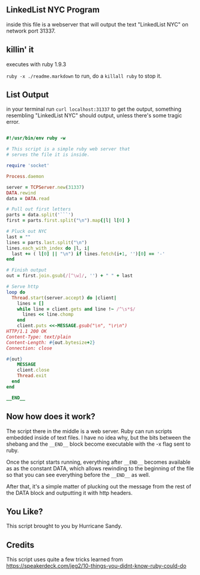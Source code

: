 LinkedList NYC Program
----------------------

inside this file is a webserver that will output the text "LinkedList NYC" on
network port 31337.

killin' it
------------

executes with ruby 1.9.3

`ruby -x ./readme.markdown` to run,
do a `killall ruby` to stop it.

List Output
------

in your terminal run `curl localhost:31337` to get the output,
something resembling "LinkedList NYC" should output, unless there's some
tragic error.

```ruby

#!/usr/bin/env ruby -w

# This script is a simple ruby web server that
# serves the file it is inside.

require 'socket'

Process.daemon

server = TCPServer.new(31337)
DATA.rewind
data = DATA.read

# Pull out first letters
parts = data.split('```')
first = parts.first.split("\n").map{|l| l[0] }

# Pluck out NYC
last = ""
lines = parts.last.split("\n")
lines.each_with_index do |l, i|
  last += ( l[0] || "\n") if lines.fetch(i+1, '')[0] == '-'
end

# Finish output
out = first.join.gsub(/[^\w]/, '') + " " + last

# Serve http
loop do
  Thread.start(server.accept) do |client|
    lines = []
    while line = client.gets and line !~ /^\s*$/
      lines << line.chomp
    end
    client.puts <<-MESSAGE.gsub("\n", "\r\n")
HTTP/1.1 200 OK
Content-Type: text/plain
Content-Length: #{out.bytesize+2}
Connection: close

#{out}
    MESSAGE
    client.close
    Thread.exit
  end
end

__END__

```

Now how does it work?
------------

The script there in the middle is a web server. Ruby can run scripts embedded
inside of text files. I have no idea why, but the bits between the shebang
and the `__END__` block become executable with the -x flag sent to ruby.

Once the script starts running, everything after `__END__` becomes available as
as the constant DATA, which allows rewinding to the beginning of the file so
that you can see everything before the `__END__` as well.

After that, it's a simple matter of plucking out the message from the rest
of the DATA block and outputting it with http headers.


You Like?
---------

This script brought to you by Hurricane Sandy.


Credits
-------

This script uses quite a few tricks learned from
<https://speakerdeck.com/jeg2/10-things-you-didnt-know-ruby-could-do>

